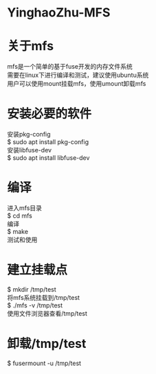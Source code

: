 # YinghaoZhu-MFS

# 关于mfs   
mfs是一个简单的基于fuse开发的内存文件系统    
需要在linux下进行编译和测试，建议使用ubuntu系统    
用户可以使用mount挂载mfs，使用umount卸载mfs    

# 安装必要的软件  

安装pkg-config  
$ sudo apt install pkg-config  
安装libfuse-dev  
$ sudo apt install libfuse-dev  

# 编译
进入mfs目录  
$ cd mfs  
编译  
$ make  
测试和使用  

# 建立挂载点
$ mkdir /tmp/test   
将mfs系统挂载到/tmp/test  
$ ./mfs -v /tmp/test   
使用文件浏览器查看/tmp/test  
# 卸载/tmp/test 
$ fusermount -u /tmp/test  
